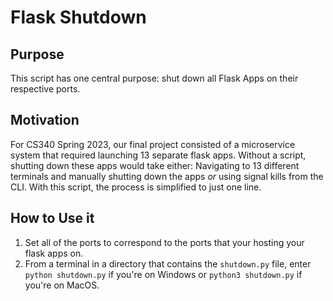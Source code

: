 # Flask Shutdown
## Purpose

This script has one central purpose: shut down all Flask Apps on their respective ports. 

## Motivation

For CS340 Spring 2023, our final project consisted of a microservice system that required launching 13 separate flask apps. Without a script, shutting down these apps would take either: Navigating to 13 different terminals and manually shutting down the apps *or* using signal kills from the CLI. With this script, the process is simplified to just one line.

## How to Use it
1. Set all of the ports to correspond to the ports that your hosting your flask apps on.
2. From a terminal in a directory that contains the ``shutdown.py`` file, enter ``python shutdown.py`` if you're on Windows or ``python3 shutdown.py`` if you're on MacOS. 
